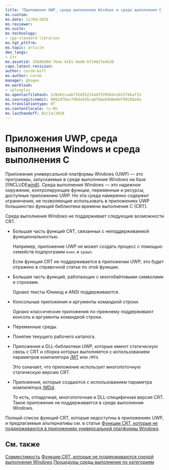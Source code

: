 ```yaml
---
title: "Приложения UWP, среда выполнения Windows и среда выполнения C | Microsoft Docs"
ms.custom: 
ms.date: 11/04/2016
ms.reviewer: 
ms.suite: 
ms.technology:
- cpp-standard-libraries
ms.tgt_pltfrm: 
ms.topic: article
dev_langs:
- C++
ms.assetid: 356d6d8d-76ee-4181-9ad0-6f24b2fede38
caps.latest.revision: 
author: corob-msft
ms.author: corob
manager: ghogen
ms.workload:
- cplusplus
ms.openlocfilehash: 120e02caab735455224ad75f0944ceb25f4baf33
ms.sourcegitcommit: 6002df0ac79bde5d5cab7bbeb9d8e0ef9920da4a
ms.translationtype: HT
ms.contentlocale: ru-RU
ms.lasthandoff: 02/14/2018
---
```

# <a name="uwp-apps-the-windows-runtime-and-the-c-run-time"></a>Приложения UWP, среда выполнения Windows и среда выполнения C

Приложения универсальной платформы Windows (UWP) — это программы, запускаемые в среде выполнения Windows на базе [!INCLUDE[win8](../build/reference/includes/win8_md.md)]. Среда выполнения Windows — это надежное окружение, контролирующее функции, переменные и ресурсы, доступные приложению UWP. Но эта среда намеренно содержит ограничения, не позволяющие использовать в приложениях UWP большинство функций библиотеки времени выполнения C (CRT).

Среда выполнения Windows не поддерживает следующие возможности CRT.

- Большая часть функций CRT, связанных с неподдерживаемой функциональностью.

   Например, приложение UWP не может создать процесс с помощью семейств подпрограмм `exec` и `spawn`.

   Если функция CRT не поддерживается в приложении UWP, это будет отражено в справочной статье по этой функции.

- Большая часть функций, работающих с многобайтовыми символами и строками.

   Однако тексты Юникод и ANSI поддерживаются.

- Консольные приложения и аргументы командной строки.

   Однако классические приложения по-прежнему поддерживают консоль и аргументы командной строки.

- Переменные среды.

- Понятие текущего рабочего каталога.

- Приложения и DLL-библиотеки UWP, которые имеют статическую связь с CRT и сборка которых выполняется с использованием параметров компилятора [/MT](../build/reference/md-mt-ld-use-run-time-library.md) или `/MTd`.

   Это означает, что приложение использует многопоточную статическую версию CRT.

- Приложения, которые создаются с использованием параметра компилятора [/MDd](../build/reference/md-mt-ld-use-run-time-library.md).

   То есть, отладочная, многопоточная и DLL-специфичная версия CRT. Такое приложение не поддерживается в среде выполнения Windows.

Полный список функций CRT, которые недоступны в приложениях UWP, и предлагаемые альтернативы см. в статье [Функции CRT, которые не поддерживаются в приложениях универсальной платформы Windows](../cppcx/crt-functions-not-supported-in-universal-windows-platform-apps.md).

## <a name="see-also"></a>См. также
 [Совместимость](../c-runtime-library/compatibility.md) [Функции CRT, которые не поддерживаются средой выполнения Windows](../c-runtime-library/windows-runtime-unsupported-crt-functions.md) [Процедуры среды выполнения по категориям](../c-runtime-library/run-time-routines-by-category.md)